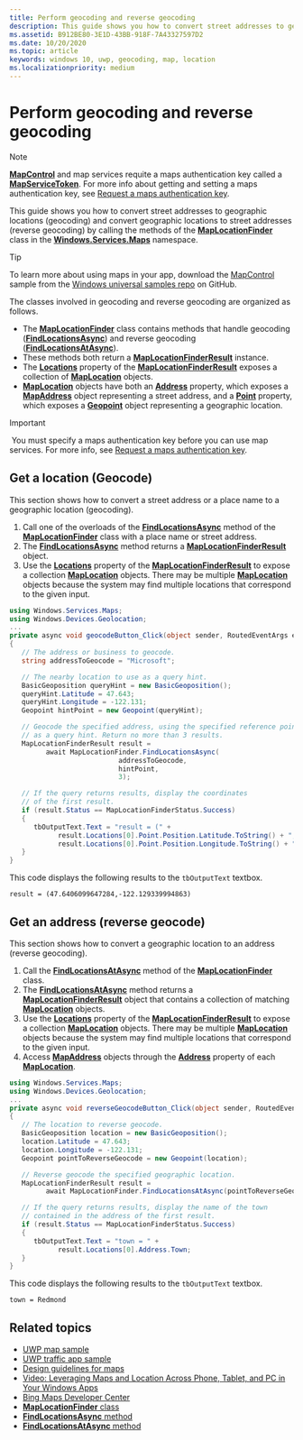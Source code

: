 ```yaml
---
title: Perform geocoding and reverse geocoding
description: This guide shows you how to convert street addresses to geographic locations (geocoding) and convert geographic locations to street addresses (reverse geocoding) by calling the methods of the MapLocationFinder class in the Windows.Services.Maps namespace.
ms.assetid: B912BE80-3E1D-43BB-918F-7A43327597D2
ms.date: 10/20/2020
ms.topic: article
keywords: windows 10, uwp, geocoding, map, location
ms.localizationpriority: medium
---
```

# Perform geocoding and reverse geocoding

> [!NOTE]
> [**MapControl**](/uwp/api/Windows.UI.Xaml.Controls.Maps.MapControl) and map services requite a maps authentication key called a [**MapServiceToken**](/uwp/api/windows.ui.xaml.controls.maps.mapcontrol.mapservicetoken). For more info about getting and setting a maps authentication key, see [Request a maps authentication key](authentication-key.md).

This guide shows you how to convert street addresses to geographic locations (geocoding) and convert geographic locations to street addresses (reverse geocoding) by calling the methods of the [**MapLocationFinder**](/uwp/api/Windows.Services.Maps.MapLocationFinder) class in the [**Windows.Services.Maps**](/uwp/api/Windows.Services.Maps) namespace.

> [!TIP]
> To learn more about using maps in your app, download the [MapControl](https://github.com/Microsoft/Windows-universal-samples/tree/master/Samples/MapControl) sample from the [Windows universal samples repo](hhttps://github.com/Microsoft/Windows-universal-samples) on GitHub.

The classes involved in geocoding and reverse geocoding are organized as follows.

-   The [**MapLocationFinder**](/uwp/api/Windows.Services.Maps.MapLocationFinder) class contains methods that handle geocoding ([**FindLocationsAsync**](/uwp/api/windows.services.maps.maplocationfinder.findlocationsasync)) and reverse geocoding ([**FindLocationsAtAsync**](/uwp/api/windows.services.maps.maplocationfinder.findlocationsatasync)).
-   These methods both return a [**MapLocationFinderResult**](/uwp/api/Windows.Services.Maps.MapLocationFinderResult) instance.
-   The [**Locations**](/uwp/api/windows.services.maps.maplocationfinderresult.locations) property of the [**MapLocationFinderResult**](/uwp/api/Windows.Services.Maps.MapLocationFinderResult) exposes a collection of [**MapLocation**](/uwp/api/Windows.Services.Maps.MapLocation) objects. 
-   [**MapLocation**](/uwp/api/Windows.Services.Maps.MapLocation) objects have both an [**Address**](/uwp/api/windows.services.maps.maplocation.address) property, which exposes a [**MapAddress**](/uwp/api/Windows.Services.Maps.MapAddress) object representing a street address, and a [**Point**](/uwp/api/windows.services.maps.maplocation.point) property, which exposes a [**Geopoint**](/uwp/api/windows.devices.geolocation.geopoint) object representing a geographic location.

> [!IMPORTANT]
> You must specify a maps authentication key before you can use map services. For more info, see [Request a maps authentication key](authentication-key.md).

## Get a location (Geocode)

This section shows how to convert a street address or a place name to a geographic location (geocoding).

1.  Call one of the overloads of the [**FindLocationsAsync**](/uwp/api/windows.services.maps.maplocationfinder.findlocationsasync) method of the [**MapLocationFinder**](/uwp/api/Windows.Services.Maps.MapLocationFinder) class with a place name or street address.
2.  The [**FindLocationsAsync**](/uwp/api/windows.services.maps.maplocationfinder.findlocationsasync) method returns a [**MapLocationFinderResult**](/uwp/api/Windows.Services.Maps.MapLocationFinderResult) object.
3.  Use the [**Locations**](/uwp/api/windows.services.maps.maplocationfinderresult.locations) property of the [**MapLocationFinderResult**](/uwp/api/Windows.Services.Maps.MapLocationFinderResult) to expose a collection [**MapLocation**](/uwp/api/Windows.Services.Maps.MapLocation) objects. There may be multiple [**MapLocation**](/uwp/api/Windows.Services.Maps.MapLocation) objects because the system may find multiple locations that correspond to the given input.

```csharp
using Windows.Services.Maps;
using Windows.Devices.Geolocation;
...
private async void geocodeButton_Click(object sender, RoutedEventArgs e)
{
   // The address or business to geocode.
   string addressToGeocode = "Microsoft";

   // The nearby location to use as a query hint.
   BasicGeoposition queryHint = new BasicGeoposition();
   queryHint.Latitude = 47.643;
   queryHint.Longitude = -122.131;
   Geopoint hintPoint = new Geopoint(queryHint);

   // Geocode the specified address, using the specified reference point
   // as a query hint. Return no more than 3 results.
   MapLocationFinderResult result =
         await MapLocationFinder.FindLocationsAsync(
                           addressToGeocode,
                           hintPoint,
                           3);

   // If the query returns results, display the coordinates
   // of the first result.
   if (result.Status == MapLocationFinderStatus.Success)
   {
      tbOutputText.Text = "result = (" +
            result.Locations[0].Point.Position.Latitude.ToString() + "," +
            result.Locations[0].Point.Position.Longitude.ToString() + ")";
   }
}
```

This code displays the following results to the `tbOutputText` textbox.

``` syntax
result = (47.6406099647284,-122.129339994863)
```

## Get an address (reverse geocode)

This section shows how to convert a geographic location to an address (reverse geocoding).

1.  Call the [**FindLocationsAtAsync**](/uwp/api/windows.services.maps.maplocationfinder.findlocationsatasync) method of the [**MapLocationFinder**](/uwp/api/Windows.Services.Maps.MapLocationFinder) class.
2.  The [**FindLocationsAtAsync**](/uwp/api/windows.services.maps.maplocationfinder.findlocationsatasync) method returns a [**MapLocationFinderResult**](/uwp/api/Windows.Services.Maps.MapLocationFinderResult) object that contains a collection of matching [**MapLocation**](/uwp/api/Windows.Services.Maps.MapLocation) objects.
3.  Use the [**Locations**](/uwp/api/windows.services.maps.maplocationfinderresult.locations) property of the [**MapLocationFinderResult**](/uwp/api/Windows.Services.Maps.MapLocationFinderResult) to expose a collection [**MapLocation**](/uwp/api/Windows.Services.Maps.MapLocation) objects. There may be multiple [**MapLocation**](/uwp/api/Windows.Services.Maps.MapLocation) objects because the system may find multiple locations that correspond to the given input.
4.  Access [**MapAddress**](/uwp/api/Windows.Services.Maps.MapAddress) objects through the [**Address**](/uwp/api/windows.services.maps.maplocation.address) property of each [**MapLocation**](/uwp/api/Windows.Services.Maps.MapLocation).

```csharp
using Windows.Services.Maps;
using Windows.Devices.Geolocation;
...
private async void reverseGeocodeButton_Click(object sender, RoutedEventArgs e)
{
   // The location to reverse geocode.
   BasicGeoposition location = new BasicGeoposition();
   location.Latitude = 47.643;
   location.Longitude = -122.131;
   Geopoint pointToReverseGeocode = new Geopoint(location);

   // Reverse geocode the specified geographic location.
   MapLocationFinderResult result =
         await MapLocationFinder.FindLocationsAtAsync(pointToReverseGeocode);

   // If the query returns results, display the name of the town
   // contained in the address of the first result.
   if (result.Status == MapLocationFinderStatus.Success)
   {
      tbOutputText.Text = "town = " +
            result.Locations[0].Address.Town;
   }
}
```

This code displays the following results to the `tbOutputText` textbox.

``` syntax
town = Redmond
```

## Related topics

* [UWP map sample](https://github.com/Microsoft/Windows-universal-samples/tree/master/Samples/MapControl)
* [UWP traffic app sample](https://github.com/Microsoft/Windows-appsample-trafficapp)
* [Design guidelines for maps](./display-maps.md)
* [Video: Leveraging Maps and Location Across Phone, Tablet, and PC in Your Windows Apps](https://channel9.msdn.com/Events/Build/2015/2-757)
* [Bing Maps Developer Center](https://www.bingmapsportal.com/)
* [**MapLocationFinder** class](/uwp/api/Windows.Services.Maps.MapLocationFinder)
* [**FindLocationsAsync** method](/uwp/api/windows.services.maps.maplocationfinder.findlocationsasync)
* [**FindLocationsAtAsync** method](/uwp/api/windows.services.maps.maplocationfinder.findlocationsatasync)
